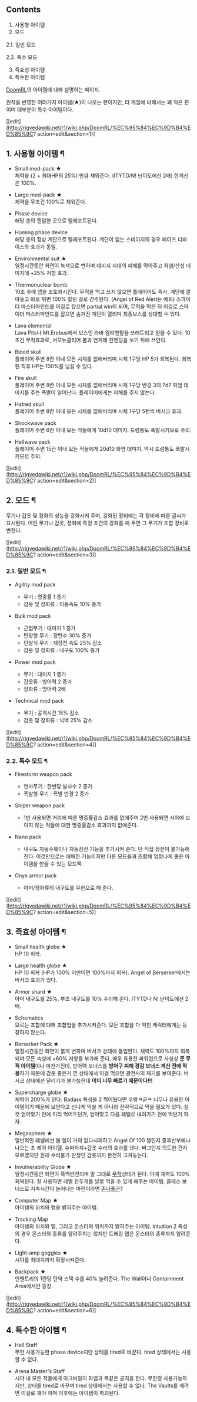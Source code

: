 ## Contents

    

1. 사용형 아이템 
2. 모드 
    

2.1. 일반 모드

2.2. 특수 모드

3. 즉효성 아이템 
4. 특수한 아이템 

[DoomRL](DoomRL.md)의 아이템에 대해 설명하는 페이지.

원작을 반영한 여러가지 아이템(★)이 나오는 편이지만, 타 게임에 비해서는 꽤 적은 편이며 대부분이 특수 아이템이다.

[[edit](http://rigvedawiki.net/r1/wiki.php/DoomRL/%EC%95%84%EC%9D%B4%ED%85%9C?
action=edit&section=1)]

## 1. 사용형 아이템 ¶

  * Small med-pack ★  
체력을 (2 + 최대HP의 25%) 만큼 채워준다. (ITYTD/N! 난이도에선 2배) 한계선은 100%.

  * Large med-pack ★  
체력을 무조건 100%로 채워준다.

  * Phase device  
해당 층의 랜덤한 곳으로 텔레포트된다.

  * Homing phase device  
해당 층의 정상 계단으로 텔레포트된다. 계단이 없는 스테이지의 경우 페이즈 디바이스와 효과가 동일.

  * Environmental suit ★  
일정시간동안 화면이 녹색으로 변하며 데미지 지대의 피해를 막아주고 화염/산성 데미지에 +25% 저항 효과.

  * Thermonuclear bomb  
10초 후에 맵을 초토화시킨다. 무적을 먹고 쓰지 않으면 플레이어도 즉사. 계단에 깔아놓고 바로 튀면 100% 킬된 걸로 간주된다.
(Angel of Red Alert는 예외) 스파이더 마스터마인드를 이걸로 잡으면 partial win이 되며, 무적을 먹은 뒤 이걸로
스파이더 마스터마인드를 잡으면 숨겨진 계단이 열리며 최종보스를 상대할 수 있다.

  * Lava elemental  
Lava Pits나 Mt.Erebus에서 보스인 라바 엘리멘탈을 쓰러트리고 얻을 수 있다. 10초간 무적효과로, 서모뉴클리어 봄과 연계해
진엔딩을 보기 위해 쓰인다.

  * Blood skull  
플레이어 주변 8칸 이내 모든 시체를 없애버리며 시체 1구당 HP 5가 회복된다. 회복된 직후 HP는 100%를 넘길 수 있다.

  * Fire skull  
플레이어 주변 8칸 이내 모든 시체를 없애버리며 시체 1구당 반경 3의 7d7 화염 데미지를 주는 폭발이 일어난다. 플레이어에게는 피해를
주지 않는다.

  * Hatred skull  
플레이어 주변 8칸 이내 모든 시체를 없애버리며 시체 1구당 5턴씩 버서크 효과.

  * Shockwave pack  
플레이어 주변 6칸 이내 모든 적들에게 10d10 데미지. 드럼통도 폭발시키므로 주의.

  * Hellwave pack  
플레이어 주변 15칸 이내 모든 적들에게 20d10 화염 데미지. 역시 드럼통도 폭발시키므로 주의.  
  

[[edit](http://rigvedawiki.net/r1/wiki.php/DoomRL/%EC%95%84%EC%9D%B4%ED%85%9C?
action=edit&section=2)]

## 2. 모드 ¶

무기나 갑옷 및 장화의 성능을 강화시켜 주며, 강화된 장비에는 각 장비에 따른 글씨가 표시된다. 어떤 무기나 갑옷, 장화에 특정 조건의
강화를 해 두면 그 무기가 조합 장비로 변한다.

  

[[edit](http://rigvedawiki.net/r1/wiki.php/DoomRL/%EC%95%84%EC%9D%B4%ED%85%9C?
action=edit&section=3)]

### 2.1. 일반 모드 ¶

  * Agility mod pack  

    * 무기 : 명중률 1 증가
    * 갑옷 및 장화류 : 이동속도 10% 증가
  * Bulk mod pack  

    * 근접무기 : 대미지 1 증가
    * 탄창형 무기 : 장탄수 30% 증가
    * 단발식 무기 : 재장전 속도 25% 감소
    * 갑옷 및 장화류 : 내구도 100% 증가
  * Power mod pack  

    * 무기 : 대미지 1 증가
    * 갑옷류 : 방어력 2 증가
    * 장화류 : 방어력 2배
  * Technical mod pack  

    * 무기 : 공격시간 15% 감소
    * 갑옷 및 장화류 : 넉백 25% 감소  

[[edit](http://rigvedawiki.net/r1/wiki.php/DoomRL/%EC%95%84%EC%9D%B4%ED%85%9C?
action=edit&section=4)]

### 2.2. 특수 모드 ¶

  * Firestorm weapon pack  

    * 연사무기 : 한번당 발사수 2 증가
    * 폭발형 무기 : 폭발 반경 2 증가
  * Sniper weapon pack  

    * 1번 사용되면 거리에 따른 명중률감소 효과를 없애주며 2번 사용되면 시야에 보이지 않는 적들에 대한 명중률감소 효과까지 없애준다.
  * Nano pack  

    * 내구도 자동수복이나 자동장전 기능을 추가시켜 준다. 단 직접 장전이 불가능해진다. 이것만으로는 애매한 기능이지만 다른 모드들과 조합해 엄청나게 좋은 아이템을 만들 수 있는 모드팩.
  * Onyx armor pack  

    * 아머/장화류의 내구도를 무한으로 해 준다.  

[[edit](http://rigvedawiki.net/r1/wiki.php/DoomRL/%EC%95%84%EC%9D%B4%ED%85%9C?
action=edit&section=5)]

## 3. 즉효성 아이템 ¶

  * Small health globe ★  
HP 10 회복.

  * Large health globe ★  
HP 10 회복 (HP가 100% 미만이면 100%까지 회복). Angel of Berserker에서는 버서크 효과가 있다.

  * Armor shard ★  
아머 내구도를 25%, 부츠 내구도를 10% 수리해 준다. ITYTD나 N! 난이도에선 2배.

  * Schematics  
모르는 조합에 대해 조합법을 추가시켜준다. 모든 조합을 다 익힌 캐릭터에게는 등장하지 않는다.

  * Berserker Pack ★  
일정시간동안 화면이 붉게 변하며 버서크 상태에 돌입한다. 체력도 100%까지 회복되며 모든 속성에 +60% 저항을 부가해 준다. 매우 유용한
파워업으로 사실상 **준 무적 아이템**이나 마찬가진데, 방어력 보너스를 **방어구 피해 경감 보너스 계산 전에 적용**하기 때문에 갑옷
좋은거 낀 상태에서 이걸 먹으면 광전사의 패기를 보여준다. 버서크 상태에선 달리기가 불가능한데 **이미 너무 빠르기 때문이다!!!**

  * Supercharge globe ★  
체력이 200%가 된다. Badass 특성을 2 찍어뒀다면 우왕ㅋ굳ㅋ 너무나 유용한 아이템이기 때문에 보인다고 신나게 먹을 게 아니라
전략적으로 먹을 필요가 있다. 실컷 얻어맞기 전에 미리 먹어두던가, 얻어맞고 다음 레벨로 내려가기 전에 먹던가 하자.

  * Megasphere ★  
일반적인 레벨에선 볼 일이 거의 없다시피하고 Angel Of 100 챌린지 중후반부에나 나오는 초 레어 아이템. 슈퍼차져+갑옷 수리의 효과를
낸다. 버그인지 의도한 건지 모르겠지만 원래 수리불가 판정인 갑옷까지 완전히 고쳐놓는다.

  * Invulnerability Globe ★  
일정시간동안 화면이 흑백반전되며 말 그대로 [무적](%EB%AC%B4%EC%A0%81.md)상태가 된다. 이때 체력도 100%
회복된다. 잘 사용하면 레벨 한두개를 날로 먹을 수 있게 해주는 아이템. 클래스 보너스로 지속시간이 늘어나는 마린이라면
[존나좋군](%EC%A1%B4%EB%82%98%EC%A2%8B%EA%B5%B0.md)?

  * Computer Map ★  
아이템의 위치와 맵을 밝혀주는 아이템.

  * Tracking Map  
아이템의 위치와 맵, 그리고 몬스터의 위치까지 밝혀주는 아이템. Intuition 2 특성의 경우 몬스터의 종류를 알려주지는 않지만 트래킹
맵은 몬스터의 종류까지 알려준다.

  * Light-amp goggles ★  
시야를 최대치까지 확장시켜준다.

  * Backpack ★  
인벤토리의 1칸당 탄약 스택 수를 40% 늘려준다. The Wall이나 Containment Area에서만 등장.  

[[edit](http://rigvedawiki.net/r1/wiki.php/DoomRL/%EC%95%84%EC%9D%B4%ED%85%9C?
action=edit&section=6)]

## 4. 특수한 아이템 ¶

  * Hell Staff  
무한 사용가능한 phase device지만 상태를 tired로 바꾼다. tired 상태에서는 사용할 수 없다.

  * Arena Master's Staff  
시야 내 모든 적들에게 아크바일의 화염과 똑같은 공격을 한다. 무한정 사용가능하지만, 상태를 tired로 바꾸며 tired 상태에서는 사용할
수 없다. The Vaults를 깨려면 이걸로 깨야 하며 이후에는 아이템이 파괴된다.  

